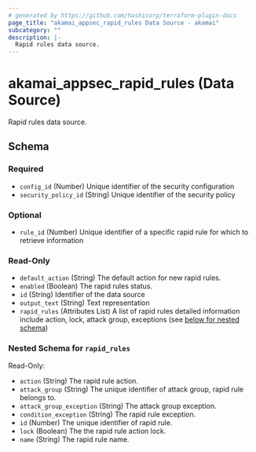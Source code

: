 ```yaml
---
# generated by https://github.com/hashicorp/terraform-plugin-docs
page_title: "akamai_appsec_rapid_rules Data Source - akamai"
subcategory: ""
description: |-
  Rapid rules data source.
---
```


# akamai_appsec_rapid_rules (Data Source)

Rapid rules data source.



<!-- schema generated by tfplugindocs -->
## Schema

### Required

- `config_id` (Number) Unique identifier of the security configuration
- `security_policy_id` (String) Unique identifier of the security policy

### Optional

- `rule_id` (Number) Unique identifier of a specific rapid rule for which to retrieve information

### Read-Only

- `default_action` (String) The default action for new rapid rules.
- `enabled` (Boolean) The rapid rules status.
- `id` (String) Identifier of the data source
- `output_text` (String) Text representation
- `rapid_rules` (Attributes List) A list of rapid rules detailed information include action, lock, attack group, exceptions (see [below for nested schema](#nestedatt--rapid_rules))

<a id="nestedatt--rapid_rules"></a>
### Nested Schema for `rapid_rules`

Read-Only:

- `action` (String) The rapid rule action.
- `attack_group` (String) The unique identifier of attack group, rapid rule belongs to.
- `attack_group_exception` (String) The attack group exception.
- `condition_exception` (String) The rapid rule exception.
- `id` (Number) The unique identifier of rapid rule.
- `lock` (Boolean) The the rapid rule action lock.
- `name` (String) The rapid rule name.
